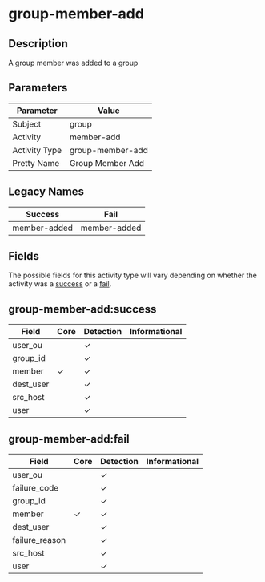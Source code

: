group-member-add
================

Description
-----------
A group member was added to a group

Parameters
----------
| Parameter     | Value            |
| ------------- | ---------------- |
| Subject       | group            |
| Activity      | member-add       |
| Activity Type | group-member-add |
| Pretty Name   | Group Member Add |

Legacy Names
------------
| Success          | Fail             |
| ---------------- | ---------------- |
| member-added<br> | member-added<br> |

Fields
------

The possible fields for this activity type will vary depending on whether the activity was a [success](#group-member-addsuccess) or a [fail](#group-member-addfail).


group-member-add:success
------------------------

| Field     | Core     | Detection | Informational |
| --------- | -------- | --------- | ------------- |
| user_ou   |          | &#10003;  |               |
| group_id  |          | &#10003;  |               |
| member    | &#10003; | &#10003;  |               |
| dest_user |          | &#10003;  |               |
| src_host  |          | &#10003;  |               |
| user      |          | &#10003;  |               |

group-member-add:fail
---------------------

| Field          | Core     | Detection | Informational |
| -------------- | -------- | --------- | ------------- |
| user_ou        |          | &#10003;  |               |
| failure_code   |          | &#10003;  |               |
| group_id       |          | &#10003;  |               |
| member         | &#10003; | &#10003;  |               |
| dest_user      |          | &#10003;  |               |
| failure_reason |          | &#10003;  |               |
| src_host       |          | &#10003;  |               |
| user           |          | &#10003;  |               |